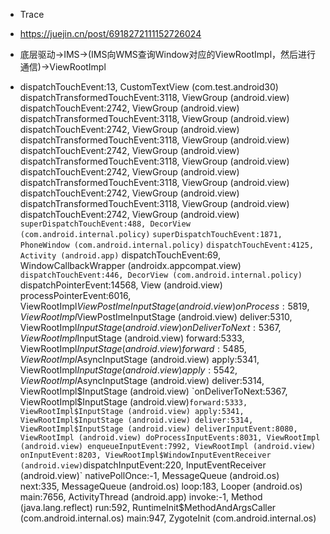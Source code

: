 - Trace
- https://juejin.cn/post/6918272111152726024


- 底层驱动->IMS->(IMS向WMS查询Window对应的ViewRootImpl，然后进行通信)->ViewRootImpl
- 
  dispatchTouchEvent:13, CustomTextView (com.test.android30)
  dispatchTransformedTouchEvent:3118, ViewGroup (android.view)
  dispatchTouchEvent:2742, ViewGroup (android.view)
  dispatchTransformedTouchEvent:3118, ViewGroup (android.view)
  dispatchTouchEvent:2742, ViewGroup (android.view)
  dispatchTransformedTouchEvent:3118, ViewGroup (android.view)
  dispatchTouchEvent:2742, ViewGroup (android.view)
  dispatchTransformedTouchEvent:3118, ViewGroup (android.view)
  dispatchTouchEvent:2742, ViewGroup (android.view)
  dispatchTransformedTouchEvent:3118, ViewGroup (android.view)
  dispatchTouchEvent:2742, ViewGroup (android.view)
  dispatchTransformedTouchEvent:3118, ViewGroup (android.view)
  dispatchTouchEvent:2742, ViewGroup (android.view)
  `superDispatchTouchEvent:488, DecorView (com.android.internal.policy)`
  `superDispatchTouchEvent:1871, PhoneWindow (com.android.internal.policy)`
  `dispatchTouchEvent:4125, Activity (android.app)`
  dispatchTouchEvent:69, WindowCallbackWrapper (androidx.appcompat.view)
  `dispatchTouchEvent:446, DecorView (com.android.internal.policy)`
  dispatchPointerEvent:14568, View (android.view)
  processPointerEvent:6016, ViewRootImpl$ViewPostImeInputStage (android.view)
  onProcess:5819, ViewRootImpl$ViewPostImeInputStage (android.view)
  deliver:5310, ViewRootImpl$InputStage (android.view)
  onDeliverToNext:5367, ViewRootImpl$InputStage (android.view)
  forward:5333, ViewRootImpl$InputStage (android.view)
  forward:5485, ViewRootImpl$AsyncInputStage (android.view)
  apply:5341, ViewRootImpl$InputStage (android.view)
  apply:5542, ViewRootImpl$AsyncInputStage (android.view)
  deliver:5314, ViewRootImpl$InputStage (android.view)
  `onDeliverToNext:5367, ViewRootImpl$InputStage (android.view)`
  forward:5333, ViewRootImpl$InputStage (android.view)
  apply:5341, ViewRootImpl$InputStage (android.view)
  deliver:5314, ViewRootImpl$InputStage (android.view)
  deliverInputEvent:8080, ViewRootImpl (android.view)
  doProcessInputEvents:8031, ViewRootImpl (android.view)
  enqueueInputEvent:7992, ViewRootImpl (android.view)
  onInputEvent:8203, ViewRootImpl$WindowInputEventReceiver (android.view)
  `dispatchInputEvent:220, InputEventReceiver (android.view)`
  nativePollOnce:-1, MessageQueue (android.os)
  next:335, MessageQueue (android.os)
  loop:183, Looper (android.os)
  main:7656, ActivityThread (android.app)
  invoke:-1, Method (java.lang.reflect)
  run:592, RuntimeInit$MethodAndArgsCaller (com.android.internal.os)
  main:947, ZygoteInit (com.android.internal.os)